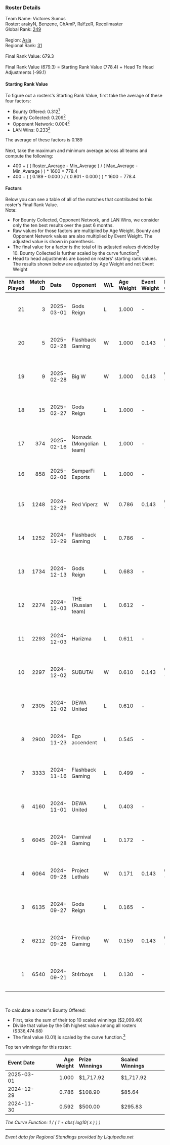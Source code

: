 ### Roster Details<br />
Team Name: Victores Sumus<br />
Roster: arakyN, Benzene, ChAmP, RaYzeR, Recoilmaster<br />
Global Rank: [249](../standings_global.md)<br />
<br />
Region: [Asia]( ../standings_asia.md)<br />
Regional Rank: [31]( ../standings_asia.md)<br />
<br />
Final Rank Value:  679.3<br />
<br />
Final Rank Value (679.3) = Starting Rank Value (778.4) + Head To Head Adjustments (-99.1)<br />

#### Starting Rank Value<br />
To figure out a rosters's Starting Rank Value, first take the average of these four factors:<br />
- Bounty Offered: 0.312[<sup>1</sup>](#table2)
- Bounty Collected: 0.209[<sup>2</sup>](#table1)
- Opponent Network: 0.004[<sup>2</sup>](#table1)
- LAN Wins: 0.233[<sup>2</sup>](#table1)

The average of these factors is 0.189<br />
<br />
Next, take the maximum and minimum average across all teams and compute the following:<br />
- 400 + ( ( Roster_Average - Min_Average ) / ( Max_Average - Min_Average ) ) * 1600 = 778.4
- 400 + ( ( 0.189 - 0.000 ) / ( 0.801 - 0.000 ) ) * 1600 = 778.4


#### Factors<br />
Below you can see a table of all of the matches that contributed to this roster's Final Rank Value.<br />
Note:<br />

- For Bounty Collected, Opponent Network, and LAN Wins, we consider only the ten best results over the past 6 months.
- Raw values for those factors are multiplied by Age Weight. Bounty and Opponent Network values are also multiplied by Event Weight. The adjusted value is shown in parenthesis.
- The final value for a factor is the total of its adjusted values divided by 10. Bounty Collected is further scaled by the curve function[<sup>3</sup>](#curveFunction)
- Head to head adjustments are based on rosters' starting rank values. The results shown below are adjusted by Age Weight and not Event Weight
<span id="table1"></span><br />


| Match Played | Match ID | Date       | Opponent                | W/L | Age Weight | Event Weight | Bounty Collected | Opponent Network | LAN Wins  | H2H Adj. | Roster                                       |
| -: | -: | :- | :- | :- | :- | :- | :- | :- | :- | -: | :- |
|           21 |        3 | 2025-03-01 | Gods Reign              | L   | 1.000      | -            | -                | -                | -         |    -8.59 | arakyN, Benzene, ChAmP, RaYzeR, Recoilmaster |
|           20 |        5 | 2025-02-28 | Flashback Gaming        | W   | 1.000      | 0.143        | 0.006 (0.001)    | 0.141 (0.020)    | 1 (1.000) |    19.10 | arakyN, Benzene, ChAmP, RaYzeR, Recoilmaster |
|           19 |        9 | 2025-02-28 | Big W                   | W   | 1.000      | 0.143        | 0.005 (0.001)    | 0.072 (0.010)    | 1 (1.000) |    16.36 | arakyN, Benzene, ChAmP, RaYzeR, Recoilmaster |
|           18 |       15 | 2025-02-27 | Gods Reign              | L   | 1.000      | -            | -                | -                | -         |    -8.38 | arakyN, Benzene, ChAmP, RaYzeR, Recoilmaster |
|           17 |      374 | 2025-02-16 | Nomads (Mongolian team) | L   | 1.000      | -            | -                | -                | -         |   -20.13 | arakyN, Benzene, ChAmP, RaYzeR, Recoilmaster |
|           16 |      858 | 2025-02-06 | SemperFi Esports        | L   | 1.000      | -            | -                | -                | -         |   -19.16 | arakyN, Benzene, ChAmP, p7, Recoilmaster     |
|           15 |     1248 | 2024-12-29 | Red Viperz              | W   | 0.786      | 0.143        | 0.000 (0.000)    | 0.000 (0.000)    | 0 (0.000) |     3.87 | arakyN, Benzene, ChAmP, RaYzeR, Recoilmaster |
|           14 |     1252 | 2024-12-29 | Flashback Gaming        | L   | 0.786      | -            | -                | -                | -         |    -9.08 | arakyN, Benzene, ChAmP, RaYzeR, Recoilmaster |
|           13 |     1734 | 2024-12-13 | Gods Reign              | L   | 0.683      | -            | -                | -                | -         |    -6.82 | arakyN, Benzene, ChAmP, RaYzeR, Recoilmaster |
|           12 |     2274 | 2024-12-03 | THE (Russian team)      | L   | 0.612      | -            | -                | -                | -         |   -11.35 | arakyN, Benzene, ChAmP, RaYzeR, Recoilmaster |
|           11 |     2293 | 2024-12-03 | Harizma                 | L   | 0.611      | -            | -                | -                | -         |    -9.68 | arakyN, Benzene, ChAmP, RaYzeR, Recoilmaster |
|           10 |     2297 | 2024-12-02 | SUBUTAI                 | W   | 0.610      | 0.143        | 0.001 (0.000)    | 0.051 (0.004)    | 0 (0.000) |     4.35 | arakyN, Benzene, ChAmP, RaYzeR, Recoilmaster |
|            9 |     2305 | 2024-12-02 | DEWA United             | L   | 0.610      | -            | -                | -                | -         |   -13.47 | arakyN, Benzene, ChAmP, RaYzeR, Recoilmaster |
|            8 |     2900 | 2024-11-23 | Ego accendent           | L   | 0.545      | -            | -                | -                | -         |   -11.23 | arakyN, Benzene, ChAmP, RaYzeR, Recoilmaster |
|            7 |     3333 | 2024-11-16 | Flashback Gaming        | L   | 0.499      | -            | -                | -                | -         |    -7.12 | arakyN, Benzene, ChAmP, RaYzeR, Recoilmaster |
|            6 |     4160 | 2024-11-01 | DEWA United             | L   | 0.403      | -            | -                | -                | -         |    -9.93 | arakyN, Benzene, ChAmP, RaYzeR, Recoilmaster |
|            5 |     6045 | 2024-09-28 | Carnival Gaming         | L   | 0.172      | -            | -                | -                | -         |    -4.51 | arakyN, Benzene, ChAmP, RaYzeR, Recoilmaster |
|            4 |     6064 | 2024-09-28 | Project Lethals         | W   | 0.171      | 0.143        | 0.000 (0.000)    | 0.008 (0.000)    | 0 (0.000) |     0.59 | arakyN, Benzene, ChAmP, RaYzeR, Recoilmaster |
|            3 |     6135 | 2024-09-27 | Gods Reign              | L   | 0.165      | -            | -                | -                | -         |    -1.67 | arakyN, Benzene, ChAmP, RaYzeR, Recoilmaster |
|            2 |     6212 | 2024-09-26 | Firedup Gaming          | W   | 0.159      | 0.143        | 0.000 (0.000)    | 0.008 (0.000)    | 0 (0.000) |     0.54 | arakyN, Benzene, ChAmP, RaYzeR, Recoilmaster |
|            1 |     6540 | 2024-09-21 | St4rboys                | L   | 0.130      | -            | -                | -                | -         |    -2.77 | arakyN, Benzene, ChAmP, RaYzeR, Recoilmaster |

<br />
<span id="table2"></span><br />
To calculate a roster's Bounty Offered:<br />

- First, take the sum of their top 10 scaled winnings ($2,099.40)
- Divide that value by the 5th highest value among all rosters ($336,474.68)
- The final value (0.01) is scaled by the curve function.[<sup>3</sup>](#curveFunction)

Top ten winnings for this roster:<br />

| Event Date | Age Weight | Prize Winnings | Scaled Winnings |
| :- | -: | :- | :- |
| 2025-03-01 |      1.000 | $1,717.92      | $1,717.92       |
| 2024-12-29 |      0.786 | $108.90        | $85.64          |
| 2024-11-30 |      0.592 | $500.00        | $295.83         |


<span id="curveFunction"></span>_The Curve Function: 1 / ( 1 + abs( log10( x ) ) )_<br />

---
_Event data for Regional Standings provided by Liquipedia.net_<br />
